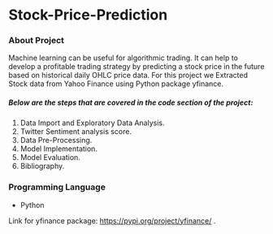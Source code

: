 # Stock-Price-Prediction
### About Project
Machine learning can be useful for algorithmic trading. It can help to develop a profitable 
trading strategy by predicting a stock price in the future based on historical daily OHLC price 
data. For this project we Extracted Stock data from Yahoo Finance using Python package yfinance.

##### Below are the steps that are covered in the code section of the project:
1. Data Import and Exploratory Data Analysis.
2. Twitter Sentiment analysis score.
3. Data Pre-Processing.
4. Model Implementation.
5. Model Evaluation.
6. Bibliography.

### Programming Language
* Python 

Link for yfinance package:
https://pypi.org/project/yfinance/ .
